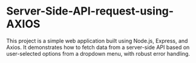 # Server-Side-API-request-using-AXIOS
This project is a simple web application built using Node.js, Express, and Axios. It demonstrates how to fetch data from a server-side API based on user-selected options from a dropdown menu, with robust error handling.
